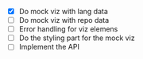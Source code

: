 - [x] Do mock viz with lang data 
- [ ] Do mock viz with repo data
- [ ] Error handling for viz elemens
- [ ] Do the styling part for the mock viz
- [ ] Implement the API